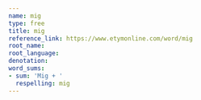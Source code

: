 ```yaml
---
name: mig
type: free
title: mig
reference_link: https://www.etymonline.com/word/mig
root_name: 
root_language: 
denotation: 
word_sums:
- sum: 'Mig + '
  respelling: mig
---
```

